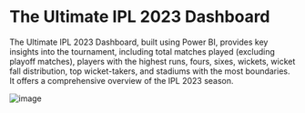 # The Ultimate IPL 2023 Dashboard

The Ultimate IPL 2023 Dashboard, built using Power BI, provides key insights into the tournament, including  total matches played (excluding playoff matches), players with the highest runs, fours, sixes, wickets, wicket fall distribution, top wicket-takers, and stadiums with the most boundaries. It offers a comprehensive overview of the IPL 2023 season.

![image](https://github.com/Niktiru/The-Ultimate-IPL-2023-Dashboard/assets/109805535/6f63542d-cc1f-43fc-a275-2e4aad511fcc)

